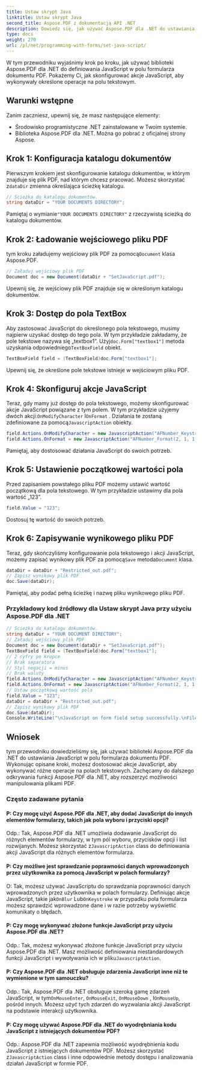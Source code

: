 ```yaml
---
title: Ustaw skrypt Java
linktitle: Ustaw skrypt Java
second_title: Aspose.PDF z dokumentacją API .NET
description: Dowiedz się, jak używać Aspose.PDF dla .NET do ustawiania JavaScript w polach formularzy w plikach PDF.
type: docs
weight: 270
url: /pl/net/programming-with-forms/set-java-script/
---
```

W tym przewodniku wyjaśnimy krok po kroku, jak używać biblioteki Aspose.PDF dla .NET do definiowania JavaScript w polu formularza dokumentu PDF. Pokażemy Ci, jak skonfigurować akcje JavaScript, aby wykonywały określone operacje na polu tekstowym.

## Warunki wstępne

Zanim zaczniesz, upewnij się, że masz następujące elementy:

- Środowisko programistyczne .NET zainstalowane w Twoim systemie.
- Biblioteka Aspose.PDF dla .NET. Można go pobrać z oficjalnej strony Aspose.

## Krok 1: Konfiguracja katalogu dokumentów

 Pierwszym krokiem jest skonfigurowanie katalogu dokumentów, w którym znajduje się plik PDF, nad którym chcesz pracować. Możesz skorzystać z`dataDir` zmienna określająca ścieżkę katalogu.

```csharp
// Ścieżka do katalogu dokumentów.
string dataDir = "YOUR DOCUMENTS DIRECTORY";
```

 Pamiętaj o wymianie`"YOUR DOCUMENTS DIRECTORY"` z rzeczywistą ścieżką do katalogu dokumentów.

## Krok 2: Ładowanie wejściowego pliku PDF

 tym kroku załadujemy wejściowy plik PDF za pomocą`Document` klasa Aspose.PDF.

```csharp
// Załaduj wejściowy plik PDF
Document doc = new Document(dataDir + "SetJavaScript.pdf");
```

Upewnij się, że wejściowy plik PDF znajduje się w określonym katalogu dokumentów.

## Krok 3: Dostęp do pola TextBox

 Aby zastosować JavaScript do określonego pola tekstowego, musimy najpierw uzyskać dostęp do tego pola. W tym przykładzie zakładamy, że pole tekstowe nazywa się „textbox1”. Użyj`doc.Form["textbox1"]` metoda uzyskania odpowiedniego`TextBoxField` obiekt.

```csharp
TextBoxField field = (TextBoxField)doc.Form["textbox1"];
```

Upewnij się, że określone pole tekstowe istnieje w wejściowym pliku PDF.

## Krok 4: Skonfiguruj akcje JavaScript

 Teraz, gdy mamy już dostęp do pola tekstowego, możemy skonfigurować akcje JavaScript powiązane z tym polem. W tym przykładzie użyjemy dwóch akcji:`OnModifyCharacter` I`OnFormat` . Działania te zostaną zdefiniowane za pomocą`JavascriptAction` obiekty.

```csharp
field.Actions.OnModifyCharacter = new JavascriptAction("AFNumber_Keystroke(2, 1, 1, 0, \"\", true)");
field.Actions.OnFormat = new JavascriptAction("AFNumber_Format(2, 1, 1, 0, \"\", true)");
```

Pamiętaj, aby dostosować działania JavaScript do swoich potrzeb.

## Krok 5: Ustawienie początkowej wartości pola

Przed zapisaniem powstałego pliku PDF możemy ustawić wartość początkową dla pola tekstowego. W tym przykładzie ustawimy dla pola wartość „123”.

```csharp
field.Value = "123";
```

Dostosuj tę wartość do swoich potrzeb.

## Krok 6: Zapisywanie wynikowego pliku PDF

 Teraz, gdy skończyliśmy konfigurowanie pola tekstowego i akcji JavaScript, możemy zapisać wynikowy plik PDF za pomocą`Save` metoda`Document` klasa.

```csharp
dataDir = dataDir + "Restricted_out.pdf";
// Zapisz wynikowy plik PDF
doc.Save(dataDir);
```

Pamiętaj, aby podać pełną ścieżkę i nazwę pliku wynikowego pliku PDF.


### Przykładowy kod źródłowy dla Ustaw skrypt Java przy użyciu Aspose.PDF dla .NET 
```csharp
// Ścieżka do katalogu dokumentów.
string dataDir = "YOUR DOCUMENT DIRECTORY";
// Załaduj wejściowy plik PDF
Document doc = new Document(dataDir + "SetJavaScript.pdf");
TextBoxField field = (TextBoxField)doc.Form["textbox1"];
// 2 cyfry po kropce
// Brak separatora
// Styl negacji = minus
// Brak waluty
field.Actions.OnModifyCharacter = new JavascriptAction("AFNumber_Keystroke(2, 1, 1, 0, \"\", true)");
field.Actions.OnFormat = new JavascriptAction("AFNumber_Format(2, 1, 1, 0, \"\", true)");
// Ustaw początkową wartość pola
field.Value = "123";
dataDir = dataDir + "Restricted_out.pdf";
// Zapisz wynikowy plik PDF
doc.Save(dataDir);
Console.WriteLine("\nJavaScript on form field setup successfully.\nFile saved at " + dataDir);
```

## Wniosek

tym przewodniku dowiedzieliśmy się, jak używać biblioteki Aspose.PDF dla .NET do ustawiania JavaScript w polu formularza dokumentu PDF. Wykonując opisane kroki, możesz dostosować akcje JavaScript, aby wykonywać różne operacje na polach tekstowych. Zachęcamy do dalszego odkrywania funkcji Aspose.PDF dla .NET, aby rozszerzyć możliwości manipulowania plikami PDF.


### Często zadawane pytania

#### P: Czy mogę użyć Aspose.PDF dla .NET, aby dodać JavaScript do innych elementów formularzy, takich jak pola wyboru i przyciski opcji?

 Odp.: Tak, Aspose.PDF dla .NET umożliwia dodawanie JavaScript do różnych elementów formularzy, w tym pól wyboru, przycisków opcji i list rozwijanych. Możesz skorzystać z`JavascriptAction` class do definiowania akcji JavaScript dla różnych elementów formularza.

#### P: Czy możliwe jest sprawdzanie poprawności danych wprowadzonych przez użytkownika za pomocą JavaScript w polach formularzy?

 O: Tak, możesz używać JavaScriptu do sprawdzania poprawności danych wprowadzonych przez użytkownika w polach formularzy. Definiując akcje JavaScript, takie jak`OnBlur` Lub`OnKeystroke` w przypadku pola formularza możesz sprawdzić wprowadzone dane i w razie potrzeby wyświetlić komunikaty o błędach.

#### P: Czy mogę wykonywać złożone funkcje JavaScript przy użyciu Aspose.PDF dla .NET?

 Odp.: Tak, możesz wykonywać złożone funkcje JavaScript przy użyciu Aspose.PDF dla .NET. Masz możliwość definiowania niestandardowych funkcji JavaScript i wywoływania ich w pliku`JavascriptAction`.

#### P: Czy Aspose.PDF dla .NET obsługuje zdarzenia JavaScript inne niż te wymienione w tym samouczku?

 Odp.: Tak, Aspose.PDF dla .NET obsługuje szeroką gamę zdarzeń JavaScript, w tym`OnMouseEnter`, `OnMouseExit`, `OnMouseDown` , I`OnMouseUp`, pośród innych. Możesz użyć tych zdarzeń do wyzwalania akcji JavaScript na podstawie interakcji użytkownika.

#### P: Czy mogę używać Aspose.PDF dla .NET do wyodrębniania kodu JavaScript z istniejących dokumentów PDF?

 Odp.: Aspose.PDF dla .NET zapewnia możliwość wyodrębnienia kodu JavaScript z istniejących dokumentów PDF. Możesz skorzystać z`JavascriptAction` class i inne odpowiednie metody dostępu i analizowania działań JavaScript w formie PDF.